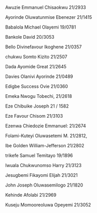 Awuzie Emmanuel Chisaokwu 21/2933

Ayorinde Oluwatunmise Ebenezer 21/1415

Babalola Michael Olayemi 19/0781

Bankole David 20/3053

Bello Divinefavour Ikoghene 21/0357

chukwu Somto Kizito 21/2507

Dada Ayomide Great 21/2645

Davies Olanivi Ayorinde 21/0489

Edigbe Success Ovie 21/0360

Emeka Nwogu Tobechi, 21/2618

Eze Chibuike Joseph 21 / 1582

Eze Favour Chisom 21/3103

Ezenwa Chiedozie Emmanuel: 21/2674

Folami-Kuteyi Oluwasetemi M. 21/2812,

Ibe Golden William-Jefferson 21/2802

trikefe Samuel Temitayo 19/1896

Iwuala Chukwunomso Harry 21/3123

Jesugbemi Fikayomi Elijah 21/3021

 John Joseph Oluwasemilogo 21/1820

 Kehinde Afolabi 21/2969

 Kuseju  Momooreoluwa Opeyemi 21/3052





